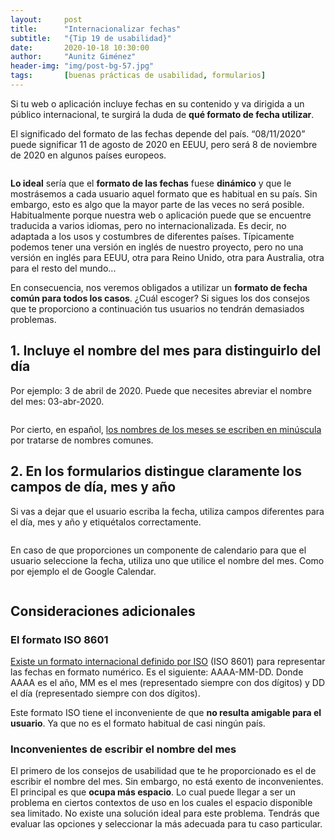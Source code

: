 ```yaml
---
layout:     post
title:      "Internacionalizar fechas"
subtitle:   "{Tip 19 de usabilidad}"
date:       2020-10-18 10:30:00
author:     "Aunitz Giménez"
header-img: "img/post-bg-57.jpg"
tags:       [buenas prácticas de usabilidad, formularios]
---
```


<p>Si tu web o aplicación incluye fechas en su contenido y va dirigida a un público internacional, te surgirá la duda de <strong>qué formato de fecha utilizar</strong>.</p>

<p>El significado del formato de las fechas depende del país. “08/11/2020” puede significar 11 de agosto de 2020 en EEUU, pero será 8 de noviembre de 2020 en algunos países europeos.</p>

<p><img src="{{ site.baseurl }}/img/internacionalizar-fechas-00.jpg" loading="lazy" alt=""></p>

<p><strong>Lo ideal</strong> sería que el <strong>formato de las fechas</strong> fuese <strong>dinámico</strong> y que le mostrásemos a cada usuario aquel formato que es habitual en su país. Sin embargo, esto es algo que la mayor parte de las veces no será posible. Habitualmente porque nuestra web o aplicación puede que se encuentre traducida a varios idiomas, pero no internacionalizada. Es decir, no adaptada a los usos y costumbres de diferentes países. Típicamente podemos tener una versión en inglés de nuestro proyecto, pero no una versión en inglés para EEUU, otra para Reino Unido, otra para Australia, otra para el resto del mundo...</p>

<p>En consecuencia, nos veremos obligados a utilizar un <strong>formato de fecha común para todos los casos</strong>. ¿Cuál escoger? Si sigues los dos consejos que te proporciono a continuación tus usuarios no tendrán demasiados problemas.</p>

<h2>1. Incluye el nombre del mes para distinguirlo del día</h2>

<p>Por ejemplo: 3 de abril de 2020. Puede que necesites abreviar el nombre del mes: 03-abr-2020.</p>

<p><img src="{{ site.baseurl }}/img/internacionalizar-fechas-01.png" loading="lazy" alt=""></p>

<p>Por cierto, en español, <a href="https://www.fundeu.es/recomendacion/dias-de-la-semana-meses-estaciones-minuscula/" target="_blank" rel="noopener noreferrer">los nombres de los meses se escriben en minúscula</a> por tratarse de nombres comunes.</p>

<h2>2. En los formularios distingue claramente los campos de día, mes y año</h2>

<p>Si vas a dejar que el usuario escriba la fecha, utiliza campos diferentes para el día, mes y año y etiquétalos correctamente.</p>

<p><img src="{{ site.baseurl }}/img/internacionalizar-fechas-02.png" loading="lazy" alt=""></p>

<p>En caso de que proporciones un componente de calendario para que el usuario seleccione la fecha, utiliza uno que utilice el nombre del mes. Como por ejemplo el de Google Calendar.</p>

<p><img src="{{ site.baseurl }}/img/internacionalizar-fechas-03.png" loading="lazy" alt=""></p>

<h2>Consideraciones adicionales</h2>

<h3>El formato ISO 8601</h3>

<p><a href="https://www.w3.org/QA/Tips/iso-date" target="_blank" rel="noopener noreferrer">Existe un formato internacional definido por ISO</a> (ISO 8601) para representar las fechas en formato numérico. Es el siguiente: AAAA-MM-DD. Donde AAAA es el año, MM es el mes (representado siempre con dos dígitos) y DD el día (representado siempre con dos dígitos).</p>

<p>Este formato ISO tiene el inconveniente de que <strong>no resulta amigable para el usuario</strong>. Ya que no es el formato habitual de casi ningún país.</p>

<h3>Inconvenientes de escribir el nombre del mes</h3>

<p>El primero de los consejos de usabilidad que te he proporcionado es el de escribir el nombre del mes. Sin embargo, no está exento de inconvenientes. El principal es que <strong>ocupa más espacio</strong>. Lo cual puede llegar a ser un problema en ciertos contextos de uso en los cuales el espacio disponible sea limitado. No existe una solución ideal para este problema. Tendrás que evaluar las opciones y seleccionar la más adecuada para tu caso particular.</p>